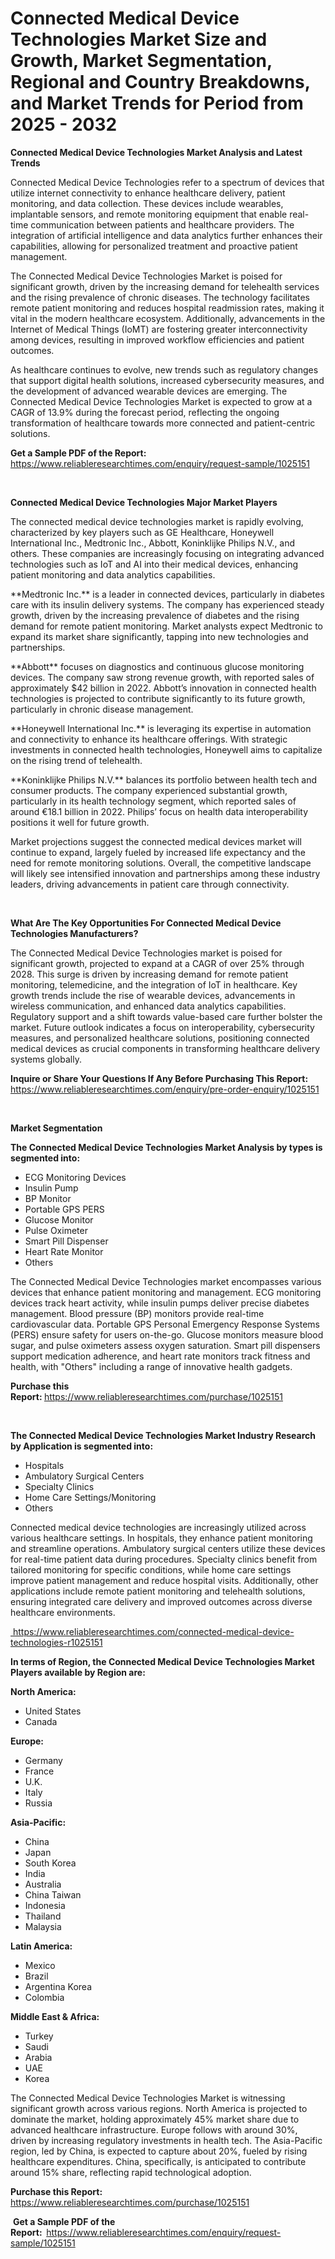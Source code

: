 <p><h1>Connected Medical Device Technologies Market Size and Growth, Market Segmentation, Regional and Country Breakdowns, and Market Trends for Period from 2025 -  2032</h1></p><p><strong>Connected Medical Device Technologies Market Analysis and Latest Trends</strong></p>
<p><p>Connected Medical Device Technologies refer to a spectrum of devices that utilize internet connectivity to enhance healthcare delivery, patient monitoring, and data collection. These devices include wearables, implantable sensors, and remote monitoring equipment that enable real-time communication between patients and healthcare providers. The integration of artificial intelligence and data analytics further enhances their capabilities, allowing for personalized treatment and proactive patient management.</p><p>The Connected Medical Device Technologies Market is poised for significant growth, driven by the increasing demand for telehealth services and the rising prevalence of chronic diseases. The technology facilitates remote patient monitoring and reduces hospital readmission rates, making it vital in the modern healthcare ecosystem. Additionally, advancements in the Internet of Medical Things (IoMT) are fostering greater interconnectivity among devices, resulting in improved workflow efficiencies and patient outcomes.</p><p>As healthcare continues to evolve, new trends such as regulatory changes that support digital health solutions, increased cybersecurity measures, and the development of advanced wearable devices are emerging. The Connected Medical Device Technologies Market is expected to grow at a CAGR of 13.9% during the forecast period, reflecting the ongoing transformation of healthcare towards more connected and patient-centric solutions.</p></p>
<p><strong>Get a Sample PDF of the Report:&nbsp;</strong> <a href="https://www.reliableresearchtimes.com/enquiry/request-sample/1025151?utm_campaign=3354&utm_medium=2&utm_source=Github&utm_content=ia&utm_term=18042025&utm_id=connected-medical-device-technologies">https://www.reliableresearchtimes.com/enquiry/request-sample/1025151</a></p>
<p>&nbsp;</p>
<p><strong>Connected Medical Device Technologies Major Market Players</strong></p>
<p><p>The connected medical device technologies market is rapidly evolving, characterized by key players such as GE Healthcare, Honeywell International Inc., Medtronic Inc., Abbott, Koninklijke Philips N.V., and others. These companies are increasingly focusing on integrating advanced technologies such as IoT and AI into their medical devices, enhancing patient monitoring and data analytics capabilities.</p><p>**Medtronic Inc.** is a leader in connected devices, particularly in diabetes care with its insulin delivery systems. The company has experienced steady growth, driven by the increasing prevalence of diabetes and the rising demand for remote patient monitoring. Market analysts expect Medtronic to expand its market share significantly, tapping into new technologies and partnerships.</p><p>**Abbott** focuses on diagnostics and continuous glucose monitoring devices. The company saw strong revenue growth, with reported sales of approximately $42 billion in 2022. Abbott’s innovation in connected health technologies is projected to contribute significantly to its future growth, particularly in chronic disease management.</p><p>**Honeywell International Inc.** is leveraging its expertise in automation and connectivity to enhance its healthcare offerings. With strategic investments in connected health technologies, Honeywell aims to capitalize on the rising trend of telehealth.</p><p>**Koninklijke Philips N.V.** balances its portfolio between health tech and consumer products. The company experienced substantial growth, particularly in its health technology segment, which reported sales of around €18.1 billion in 2022. Philips’ focus on health data interoperability positions it well for future growth.</p><p>Market projections suggest the connected medical devices market will continue to expand, largely fueled by increased life expectancy and the need for remote monitoring solutions. Overall, the competitive landscape will likely see intensified innovation and partnerships among these industry leaders, driving advancements in patient care through connectivity.</p></p>
<p>&nbsp;</p>
<p><strong>What Are The Key Opportunities For Connected Medical Device Technologies Manufacturers?</strong></p>
<p><p>The Connected Medical Device Technologies market is poised for significant growth, projected to expand at a CAGR of over 25% through 2028. This surge is driven by increasing demand for remote patient monitoring, telemedicine, and the integration of IoT in healthcare. Key growth trends include the rise of wearable devices, advancements in wireless communication, and enhanced data analytics capabilities. Regulatory support and a shift towards value-based care further bolster the market. Future outlook indicates a focus on interoperability, cybersecurity measures, and personalized healthcare solutions, positioning connected medical devices as crucial components in transforming healthcare delivery systems globally.</p></p>
<p><strong>Inquire or Share Your Questions If Any Before Purchasing This Report:</strong> <a href="https://www.reliableresearchtimes.com/enquiry/pre-order-enquiry/1025151?utm_campaign=3354&utm_medium=2&utm_source=Github&utm_content=ia&utm_term=18042025&utm_id=connected-medical-device-technologies">https://www.reliableresearchtimes.com/enquiry/pre-order-enquiry/1025151</a></p>
<p>&nbsp;</p>
<p><strong>Market Segmentation</strong></p>
<p><strong>The Connected Medical Device Technologies Market Analysis by types is segmented into:</strong></p>
<p><ul><li>ECG Monitoring Devices</li><li>Insulin Pump</li><li>BP Monitor</li><li>Portable GPS PERS</li><li>Glucose Monitor</li><li>Pulse Oximeter</li><li>Smart Pill Dispenser</li><li>Heart Rate Monitor</li><li>Others</li></ul></p>
<p><p>The Connected Medical Device Technologies market encompasses various devices that enhance patient monitoring and management. ECG monitoring devices track heart activity, while insulin pumps deliver precise diabetes management. Blood pressure (BP) monitors provide real-time cardiovascular data. Portable GPS Personal Emergency Response Systems (PERS) ensure safety for users on-the-go. Glucose monitors measure blood sugar, and pulse oximeters assess oxygen saturation. Smart pill dispensers support medication adherence, and heart rate monitors track fitness and health, with "Others" including a range of innovative health gadgets.</p></p>
<p><strong>Purchase this Report:&nbsp;</strong><a href="https://www.reliableresearchtimes.com/purchase/1025151?utm_campaign=3354&utm_medium=2&utm_source=Github&utm_content=ia&utm_term=18042025&utm_id=connected-medical-device-technologies">https://www.reliableresearchtimes.com/purchase/1025151</a></p>
<p>&nbsp;</p>
<p><strong>The Connected Medical Device Technologies Market Industry Research by Application is segmented into:</strong></p>
<p><ul><li>Hospitals</li><li>Ambulatory Surgical Centers</li><li>Specialty Clinics</li><li>Home Care Settings/Monitoring</li><li>Others</li></ul></p>
<p><p>Connected medical device technologies are increasingly utilized across various healthcare settings. In hospitals, they enhance patient monitoring and streamline operations. Ambulatory surgical centers utilize these devices for real-time patient data during procedures. Specialty clinics benefit from tailored monitoring for specific conditions, while home care settings improve patient management and reduce hospital visits. Additionally, other applications include remote patient monitoring and telehealth solutions, ensuring integrated care delivery and improved outcomes across diverse healthcare environments.</p></p>
<p><a href="https://www.reliableresearchtimes.com/connected-medical-device-technologies-r1025151?utm_campaign=3354&utm_medium=2&utm_source=Github&utm_content=ia&utm_term=18042025&utm_id=connected-medical-device-technologies">&nbsp;https://www.reliableresearchtimes.com/connected-medical-device-technologies-r1025151</a></p>
<p><strong>In terms of Region, the Connected Medical Device Technologies Market Players available by Region are:</strong></p>
<p>
    <p> <strong> North America: </strong>
        <ul>
            <li>United States</li>
            <li>Canada</li>
        </ul>
        </p> 
    <p> <strong> Europe: </strong>
        <ul>
            <li>Germany</li>
            <li>France</li>
            <li>U.K.</li>
            <li>Italy</li>
            <li>Russia</li>
        </ul>
        </p> 
    <p> <strong> Asia-Pacific: </strong>
        <ul>
            <li>China</li>
            <li>Japan</li>
            <li>South Korea</li>
            <li>India</li>
            <li>Australia</li>
            <li>China Taiwan</li>
            <li>Indonesia</li>
            <li>Thailand</li>
            <li>Malaysia</li>
        </ul>
        </p> 
    <p> <strong> Latin America: </strong>
        <ul>
            <li>Mexico</li>
            <li>Brazil</li>
            <li>Argentina Korea</li>
            <li>Colombia</li>
        </ul>
        </p> 
    <p> <strong> Middle East & Africa: </strong>
        <ul>
            <li>Turkey</li>
            <li>Saudi</li>
            <li>Arabia</li>
            <li>UAE</li>
            <li>Korea</li>
        </ul>
    </p>
    </p>
<p><p>The Connected Medical Device Technologies Market is witnessing significant growth across various regions. North America is projected to dominate the market, holding approximately 45% market share due to advanced healthcare infrastructure. Europe follows with around 30%, driven by increasing regulatory investments in health tech. The Asia-Pacific region, led by China, is expected to capture about 20%, fueled by rising healthcare expenditures. China, specifically, is anticipated to contribute around 15% share, reflecting rapid technological adoption.</p></p>
<p><strong>Purchase this Report: </strong><a href="https://www.reliableresearchtimes.com/purchase/1025151?utm_campaign=3354&utm_medium=2&utm_source=Github&utm_content=ia&utm_term=18042025&utm_id=connected-medical-device-technologies">https://www.reliableresearchtimes.com/purchase/1025151</a></p>
<p>&nbsp;<strong>Get a Sample PDF of the Report:&nbsp;&nbsp;</strong><a href="https://www.reliableresearchtimes.com/enquiry/request-sample/1025151?utm_campaign=3354&utm_medium=2&utm_source=Github&utm_content=ia&utm_term=18042025&utm_id=connected-medical-device-technologies">https://www.reliableresearchtimes.com/enquiry/request-sample/1025151</a></p>
<p><strong></strong></p>
<p><p></p><p></p><p></p></p>